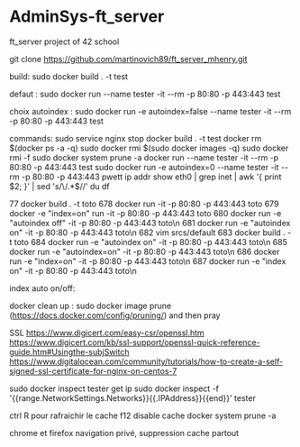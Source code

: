 # AdminSys-ft_server
ft_server project of 42 school

git clone https://github.com/martinovich89/ft_server_mhenry.git

build:
sudo docker build . -t test 

defaut :
sudo docker run  --name tester -it --rm -p 80:80 -p 443:443 test

choix autoindex :
sudo docker run -e autoindex=false --name tester -it --rm -p 80:80 -p 443:443 test

commands:
sudo service nginx stop
docker build . -t test 
docker rm $(docker ps -a -q)
sudo docker rmi $(sudo docker images -q)
sudo docker rmi -f
sudo docker system prune -a
docker run --name tester -it --rm -p 80:80 -p 443:443 test  
sudo docker run -e autoindex=0 --name tester -it --rm -p 80:80 -p 443:443 pwett
ip addr show eth0 | grep inet | awk '{ print $2; }' | sed 's/\/.*$//'
du
df

77  docker build . -t toto
  678  docker run -it -p 80:80 -p 443:443 toto
  679  docker -e "index=on" run -it -p 80:80 -p 443:443 toto
  680  docker run -e "autoindex off" -it -p 80:80 -p 443:443 toto\n
  681  docker run -e "autoindex on" -it -p 80:80 -p 443:443 toto\n
  682  vim srcs/default
  683  docker build . -t toto
  684  docker run -e "autoindex on" -it -p 80:80 -p 443:443 toto\n
  685  docker run -e "autoindex=on" -it -p 80:80 -p 443:443 toto\n
  686  docker run -e "index=on" -it -p 80:80 -p 443:443 toto\n
  687  docker run -e "index on" -it -p 80:80 -p 443:443 toto\n

index auto on/off:


docker clean up :
sudo docker image prune
(https://docs.docker.com/config/pruning/)
and then pray

SSL 
https://www.digicert.com/easy-csr/openssl.htm
https://www.digicert.com/kb/ssl-support/openssl-quick-reference-guide.htm#Usingthe-subjSwitch
https://www.digitalocean.com/community/tutorials/how-to-create-a-self-signed-ssl-certificate-for-nginx-on-centos-7



sudo docker inspect tester
get ip
sudo docker inspect -f '{{range.NetworkSettings.Networks}}{{.IPAddress}}{{end}}' tester



ctrl R pour rafraichir le cache
f12 disable cache
docker system prune -a 

chrome et firefox navigation privé, suppression cache partout
